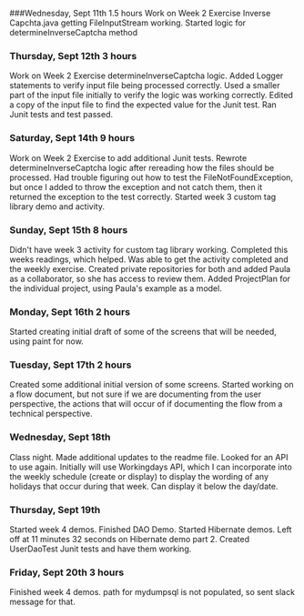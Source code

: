 
###Wednesday, Sept 11th 1.5 hours
Work on Week 2 Exercise Inverse Capchta.java getting FileInputStream working.  Started logic for determineInverseCaptcha 
method 

### Thursday, Sept 12th 3 hours
Work on Week 2 Exercise determineInverseCaptcha logic.  Added Logger statements to verify input file being processed correctly.  Used a 
smaller part of the input file initially to verify the logic was working correctly.  Edited a copy of 
the input file to find the expected value for the Junit test.  Ran Junit tests and test passed.

### Saturday, Sept 14th 9 hours
Work on Week 2 Exercise to add additional Junit tests.  Rewrote determineInverseCaptcha logic after rereading how the 
files should be processed.  Had trouble figuring out how to test the FileNotFoundException, but once I added to throw 
the exception and not catch them, then it returned the exception to the test correctly.
Started week 3 custom tag library demo and activity.

### Sunday, Sept 15th 8 hours
Didn't have week 3 activity for custom tag library working.  Completed this weeks readings, which helped.  Was able to 
get the activity completed and the weekly exercise.  Created private repositories for both and added Paula as a 
collaborator, so she has access to review them.  Added ProjectPlan for the individual project, using Paula's example as
a model.

### Monday, Sept 16th 2 hours
Started creating initial draft of some of the screens that will be needed, using paint for now.


### Tuesday, Sept 17th 2 hours
Created some additional initial version of some screens.  Started working on a flow document, but not sure if we are 
documenting from the user perspective, the actions that will occur of if documenting the flow from a technical perspective.

### Wednesday, Sept 18th
Class night.  Made additional updates to the readme file.  Looked for an API to use again.  Initially will use 
Workingdays API, which I can incorporate into the weekly schedule (create or display) to display the wording of any 
holidays that occur during that week.  Can display it below the day/date.

### Thursday, Sept 19th
Started week 4 demos.  Finished DAO Demo.  Started Hibernate demos.  Left off at 11 minutes 32 seconds
on Hibernate demo part 2.  Created UserDaoTest Junit tests and have them working.

### Friday, Sept 20th 3 hours
Finished week 4 demos. path for mydumpsql is not populated, so sent slack message for that.
